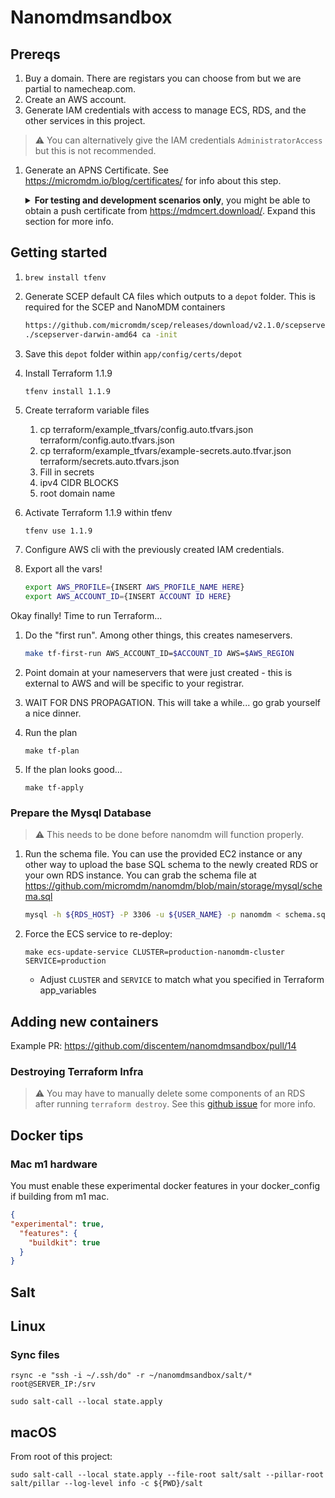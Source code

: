 # Nanomdmsandbox

## Prereqs

1. Buy a domain. There are registars you can choose from but we are partial to namecheap.com.
1. Create an AWS account.
1. Generate IAM credentials with access to manage ECS, RDS, and the other services in this project. 

> :warning: You can alternatively give the IAM credentials `AdministratorAccess` but this is not recommended.

1. Generate an APNS Certificate. See https://micromdm.io/blog/certificates/ for info about this step.

      <details>
        <summary><b>For testing and development scenarios only</b>, you might be able to obtain a push certificate from <a href="https://mdmcert.download/">https://mdmcert.download/</a>. Expand this section for more info.</summary>

        See [https://mdmcert.download/about](https://mdmcert.download/about) for more info and <b>disclaimers</b> about this option. Skip to [Generate MDM CSR](#generate-mdm-csr) if this does not apply to your situation. 

    ### mdmcert.download

      1. [Register for an mdmcert.download account](https://mdmcert.download/registration)
      1. Submit a CSR to mdmcert.download's API

          `mdmctl mdmcert.download -new -email=THE_EMAIL_YOU_REGISTERED_WITH@acme.com`

      1. If successful, you should get this response from mdmcert.download

          ```
          Request successfully sent to mdmcert.download. Your CSR should now
          be signed. Check your email for next steps. Then use the -decrypt option
          to extract the CSR request which will then be uploaded to Apple.
          ```
      1. Download the encrypted CSR from your email.
      1. Decrypt your CSR.

          `mdmctl mdmcert.download decrypt=~/mdm_signed_request.20171122_094910_220.plist.b64.p7`
      1. Sign into [identity.apple.com](identity.apple.com) with your Apple ID. This Apple ID will likely match the domain that you signed up to mdmcert.download with and the domain where you intend to host your MDM server. 
      1. Download your push cert 🎉

      You now have a push cert from mdmcert.download. You do not have to proceed with [Generate MDM CSR](#generate-mdm-csr) below. Continue with [Upload your push certificate](#upload-your-push-certificate).

      </details>

## Getting started

1. `brew install tfenv`
1. Generate SCEP default CA files which outputs to a `depot` folder. This is required for the SCEP and NanoMDM containers
    ```bash
    https://github.com/micromdm/scep/releases/download/v2.1.0/scepserver-darwin-amd64-v2.1.0.zip`
    ./scepserver-darwin-amd64 ca -init
    ```
1. Save this `depot` folder within `app/config/certs/depot`
1. Install Terraform 1.1.9 

    `tfenv install 1.1.9`

1. Create terraform variable files
    1. cp terraform/example_tfvars/config.auto.tfvars.json terraform/config.auto.tfvars.json
    1. cp terraform/example_tfvars/example-secrets.auto.tfvar.json terraform/secrets.auto.tfvars.json
      1. Fill in secrets
      1. ipv4 CIDR BLOCKS
      1. root domain name 

1. Activate Terraform 1.1.9 within tfenv
    ```bash
    tfenv use 1.1.9
    ```
1. Configure AWS cli with the previously created IAM credentials.
1. Export all the vars!

    ```bash
    export AWS_PROFILE={INSERT AWS_PROFILE_NAME HERE}
    export AWS_ACCOUNT_ID={INSERT ACCOUNT ID HERE}
    ```

Okay finally! Time to run Terraform...

1. Do the "first run". Among other things, this creates nameservers. 

    ```bash
    make tf-first-run AWS_ACCOUNT_ID=$ACCOUNT_ID AWS=$AWS_REGION
    ```
1. Point domain at your nameservers that were just created - this is external to AWS and will be specific to your registrar.
1. WAIT FOR DNS PROPAGATION. This will take a while... go grab yourself a nice dinner.
1. Run the plan
    ```
    make tf-plan
    ```
1. If the plan looks good... 
    
    ```
    make tf-apply
    ```

### Prepare the Mysql Database 

> :warning: This needs to be done before nanomdm will function properly.

1. Run the schema file. You can use the provided EC2 instance or any other way to upload the base SQL schema to the newly created RDS or your own RDS instance. You can grab the schema file at https://github.com/micromdm/nanomdm/blob/main/storage/mysql/schema.sql

    ```bash
    mysql -h ${RDS_HOST} -P 3306 -u ${USER_NAME} -p nanomdm < schema.sql
    ```

1. Force the ECS service to re-deploy:
      
      ```
      make ecs-update-service CLUSTER=production-nanomdm-cluster SERVICE=production
      ```
    - Adjust `CLUSTER` and `SERVICE` to match what you specified in Terraform app_variables

## Adding new containers

Example PR: https://github.com/discentem/nanomdmsandbox/pull/14

### Destroying Terraform Infra

> :warning: You may have to manually delete some components of an RDS after running `terraform destroy`. See this [github issue](https://github.com/hashicorp/terraform-provider-aws/issues/4597#issuecomment-912910432) for more info.

## Docker tips

### Mac m1 hardware
You must enable these experimental docker features in your docker_config if building from m1 mac.

```json
{
"experimental": true,
  "features": {
    "buildkit": true
  }
}
```

## Salt

## Linux 

### Sync files

```
rsync -e "ssh -i ~/.ssh/do" -r ~/nanomdmsandbox/salt/* root@SERVER_IP:/srv
```

```shell
sudo salt-call --local state.apply
```

## macOS

From root of this project:

```shell
sudo salt-call --local state.apply --file-root salt/salt --pillar-root salt/pillar --log-level info -c ${PWD}/salt
```
